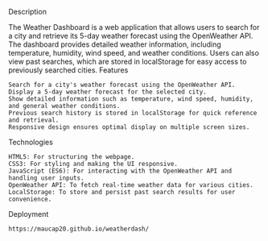 Description

The Weather Dashboard is a web application that allows users to search for a city and retrieve its 5-day weather forecast using the OpenWeather API. The dashboard provides detailed weather information, including temperature, humidity, wind speed, and weather conditions. Users can also view past searches, which are stored in localStorage for easy access to previously searched cities.
Features

    Search for a city's weather forecast using the OpenWeather API.
    Display a 5-day weather forecast for the selected city.
    Show detailed information such as temperature, wind speed, humidity, and general weather conditions.
    Previous search history is stored in localStorage for quick reference and retrieval.
    Responsive design ensures optimal display on multiple screen sizes.

Technologies

    HTML5: For structuring the webpage.
    CSS3: For styling and making the UI responsive.
    JavaScript (ES6): For interacting with the OpenWeather API and handling user inputs.
    OpenWeather API: To fetch real-time weather data for various cities.
    LocalStorage: To store and persist past search results for user convenience.

Deployment

    https://maucap20.github.io/weatherdash/ 